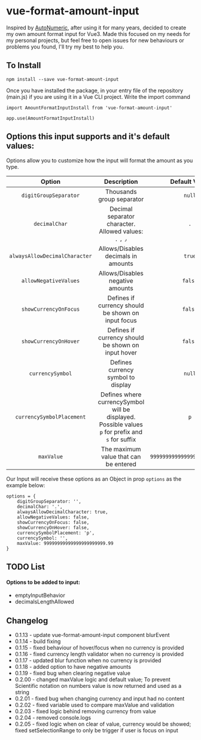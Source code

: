 # vue-format-amount-input

Inspired by [AutoNumeric](https://github.com/autoNumeric/autoNumeric/), after using it for many years, decided to create my own amount format input for Vue3.
Made this focused on my needs for my personal projects, but feel free to open issues for new behaviours or problems you found, I'll try my best to help you.

## To Install
```
npm install --save vue-format-amount-input
```
Once you have installed the package, in your entry file of the repository (main.js) if you are using it in a Vue CLI project. Write the import command

```
import AmountFormatInputInstall from 'vue-format-amount-input'

app.use(AmountFormatInputInstall)
```

## Options this input supports and it's default values:

Options allow you to customize how the input will format the amount as you type.

| Option | Description | Default Value |
| :----------------: | :-----------:  | :-----------:  |
| `digitGroupSeparator` | Thousands group separator | `null` |
| `decimalChar` | Decimal separator character. Allowed values: `.` `,` `٫` | `.` |
| `alwaysAllowDecimalCharacter` | Allows/Disables decimals in amounts | `true` |
| `allowNegativeValues` | Allows/Disables negative amounts | `false` |
| `showCurrencyOnFocus` | Defines if currency should be shown on input focus | `false` |
| `showCurrencyOnHover` | Defines if currency should be shown on input hover | `false` |
| `currencySymbol` | Defines currency symbol to display | `null` |
| `currencySymbolPlacement` | Defines where currencySymbol will be displayed. Possible values `p` for prefix and `s` for suffix | `p` |
| `maxValue` | The maximum value that can be entered | `99999999999999999999999.99` |

Our Input will receive these options as an Object in prop `options` as the example below:
```
options = {
	digitGroupSeparator: '',
	decimalChar: '.',
	alwaysAllowDecimalCharacter: true,
	allowNegativeValues: false,
	showCurrencyOnFocus: false,
	showCurrencyOnHover: false,
	currencySymbolPlacement: 'p',
	currencySymbol: '',
	maxValue: 99999999999999999999999.99
}
```
## TODO List

#### Options to be added to input:
- emptyInputBehavior
- decimalsLengthAllowed

## Changelog

- 0.1.13 - update vue-format-amount-input component blurEvent
- 0.1.14 - build fixing
- 0.1.15 - fixed behaviour of hover/focus when no currency is provided
- 0.1.16 - fixed currency length validator when no currency is provided
- 0.1.17 - updated blur function when no currency is provided
- 0.1.18 - added option to have negative amounts
- 0.1.19 - fixed bug when clearing negative value
- 0.2.00 - changed maxValue logic and default value; To prevent Scientific notation on numbers value is now returned and used as a string
- 0.2.01 - fixed bug when changing currency and input had no content
- 0.2.02 - fixed variable used to compare maxValue and validation
- 0.2.03 - fixed logic behind removing currency from value
- 0.2.04 - removed console.logs
- 0.2.05 - fixed logic when on clear of value, currency would be showed; fixed setSelectionRange to only be trigger if user is focus on input
